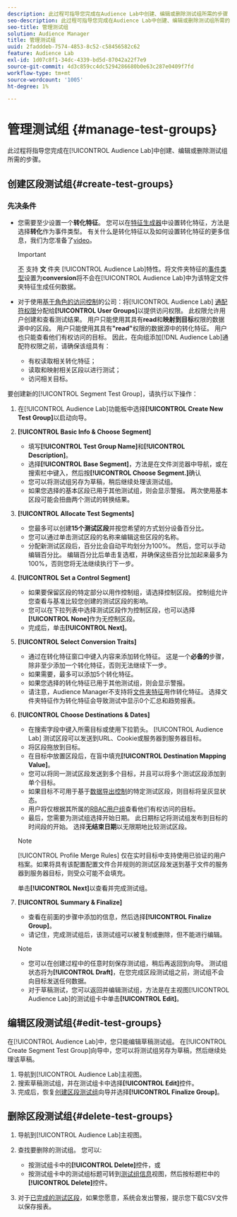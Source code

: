 ```yaml
---
description: 此过程可指导您完成在Audience Lab中创建、编辑或删除测试组所需的步骤
seo-description: 此过程可指导您完成在Audience Lab中创建、编辑或删除测试组所需的步骤
seo-title: 管理测试组
solution: Audience Manager
title: 管理测试组
uuid: 2fadddeb-7574-4853-8c52-c58456582c62
feature: Audience Lab
exl-id: 1d07c8f1-34dc-4339-bd5d-87042a22f7e9
source-git-commit: 4d3c859cc4dc5294286680b0e63c287e0409f7fd
workflow-type: tm+mt
source-wordcount: '1005'
ht-degree: 1%

---
```


# 管理测试组 {#manage-test-groups}

此过程将指导您完成在[!UICONTROL Audience Lab]中创建、编辑或删除测试组所需的步骤。

## 创建区段测试组{#create-test-groups}

### 先决条件

<!-- create-test-group.xml -->

* 您需要至少设置一个&#x200B;**转化特征**。 您可以在[特征生成器](../../features/traits/create-onboarded-rule-based-traits.md)中设置转化特征，方法是选择&#x200B;**转化**&#x200B;作为事件类型。 有关什么是转化特征以及如何设置转化特征的更多信息，我们为您准备了[video](https://helpx.adobe.com/audience-manager/kt/using/creating-conversion-traits-feature-video-use.html)。

   >[!IMPORTANT]
   >
   >[不](../../features/traits/about-folder-traits.md) 支持 **文** 件夹 [!UICONTROL Audience Lab]特性。将文件夹特征的[事件类型](../../features/traits/create-onboarded-rule-based-traits.md)设置为&#x200B;**conversion**&#x200B;将不会在[!UICONTROL Audience Lab]中为该特定文件夹特征生成任何数据。

* 对于使用[基于角色的访问控制](../../features/administration/administration-overview.md)的公司：将[!UICONTROL Audience Lab] [通配符权限](../../features/administration/administration-overview.md#wild-card-permissions)分配给&#x200B;**[!UICONTROL User Groups]**&#x200B;以提供访问权限。 此权限允许用户创建和查看测试结果。 用户只能使用其具有&#x200B;**read**&#x200B;和&#x200B;**映射到目标**&#x200B;权限的数据源中的区段。 用户只能使用其具有&#x200B;**&quot;read&quot;**&#x200B;权限的数据源中的转化特征。 用户也只能查看他们有权访问的目标。 因此，在向组添加[!DNL Audience Lab]通配符权限之前，请确保该组具有：
   * 有权读取相关转化特征；
   * 读取和映射相关区段以进行测试；
   * 访问相关目标。

要创建新的[!UICONTROL Segment Test Group]，请执行以下操作：

1. 在[!UICONTROL Audience Lab]功能板中选择&#x200B;**[!UICONTROL Create New Test Group]**&#x200B;以启动向导。
1. **[!UICONTROL Basic Info & Choose Segment]**

   * 填写&#x200B;**[!UICONTROL Test Group Name]**&#x200B;和&#x200B;**[!UICONTROL Description]**。
   * 选择&#x200B;**[!UICONTROL Base Segment]**，方法是在文件浏览器中导航，或在搜索栏中键入，然后按&#x200B;**[!UICONTROL Choose Segment.]**&#x200B;确认
   * 您可以将测试组另存为草稿，稍后继续处理该测试组。
   * 如果您选择的基本区段已用于其他测试组，则会显示警报。 两次使用基本区段可能会扭曲两个测试的转换结果。

1. **[!UICONTROL Allocate Test Segments]**

   * 您最多可以创建&#x200B;**15个测试区段**&#x200B;并按您希望的方式划分设备百分比。
   * 您可以通过单击测试区段的名称来编辑这些区段的名称。
   * 分配新测试区段后，百分比会自动平均划分为100%。 然后，您可以手动编辑百分比。 编辑百分比后单击复选框，并确保这些百分比加起来最多为100%，否则您将无法继续执行下一步。

1. **[!UICONTROL Set a Control Segment]**

   * 如果要保留区段的特定部分以用作控制组，请选择控制区段。 控制组允许您查看与基准比较您创建的测试区段的影响。
   * 您可以在下拉列表中选择测试区段作为控制区段，也可以选择&#x200B;**[!UICONTROL None]**&#x200B;作为无控制区段。
   * 完成后，单击&#x200B;**[!UICONTROL Next]**。

1. **[!UICONTROL Select Conversion Traits]**

   * 通过在转化特征窗口中键入内容来添加转化特征。 这是一个&#x200B;**必备的**&#x200B;步骤，除非至少添加一个转化特征，否则无法继续下一步。
   * 如果需要，最多可以添加5个转化特征。
   * 如果您选择的转化特征已用于其他测试组，则会显示警报。
   * 请注意，Audience Manager不支持将[文件夹特征](/help/using/features/traits/about-folder-traits.md)用作转化特征。 选择文件夹特征作为转化特征会导致测试中显示0个汇总和趋势报表。

1. **[!UICONTROL Choose Destinations & Dates]**

   * 在搜索字段中键入所需目标或使用下拉箭头。 [!UICONTROL Audience Lab] 测试区段可以发送到URL、Cookie或服务器到服务器目标。
   * 将区段拖放到目标。
   * 在目标中放置区段后，在盲中填充&#x200B;**[!UICONTROL Destination Mapping Value]**。
   * 您可以将同一测试区段发送到多个目标，并且可以将多个测试区段添加到单个目标。
   * 如果目标不可用于基于[数据导出控制](../../features/data-export-controls.md)的特定测试区段，则目标将呈灰显状态。
   * 用户将仅根据其所属的[RBAC用户组](../../features/administration/administration-overview.md)查看他们有权访问的目标。
   * 最后，您需要为测试组选择开始日期。 此日期标记将测试组发布到目标的时间段的开始。 选择&#x200B;**无结束日期**&#x200B;以无限期地比较测试区段。

   >[!NOTE]
   >
   >[!UICONTROL Profile Merge Rules] 仅在实时目标中支持使用已验证的用户档案。如果将具有该配置配置文件合并规则的测试区段发送到基于文件的服务器到服务器目标，则受众可能不会填充。

   单击&#x200B;**[!UICONTROL Next]**&#x200B;以查看并完成测试组。

1. **[!UICONTROL Summary & Finalize]**

   * 查看在前面的步骤中添加的信息，然后选择&#x200B;**[!UICONTROL Finalize Group]**。
   * 请记住，完成测试组后，该测试组可以被复制或删除，但不能进行编辑。

   >[!NOTE]
   >* 您可以在创建过程中的任意时刻保存测试组，稍后再返回到向导。 测试组状态将为&#x200B;**[!UICONTROL Draft]**，在您完成区段测试组之前，测试组不会向目标发送任何数据。
   >* 对于草稿测试，您可以返回并编辑测试组，方法是在主视图[!UICONTROL Audience Lab]的测试组卡中单击&#x200B;**[!UICONTROL Edit]**。


## 编辑区段测试组{#edit-test-groups}

在[!UICONTROL Audience Lab]中，您只能编辑草稿测试组。 在[!UICONTROL Create Segment Test Group]向导中，您可以将测试组另存为草稿，然后继续处理该草稿。

1. 导航到[!UICONTROL Audience Lab]主视图。
1. 搜索草稿测试组，并在测试组卡中选择&#x200B;**[!UICONTROL Edit]**&#x200B;控件。
1. 完成后，恢复[创建区段测试组](../../features/audience-lab/audience-lab-manage-test-groups.md#create-test-groups)向导并选择&#x200B;**[!UICONTROL Finalize Group]**。

## 删除区段测试组{#delete-test-groups}

1. 导航到[!UICONTROL Audience Lab]主视图。
1. 查找要删除的测试组。 您可以:

   * 按测试组卡中的&#x200B;**[!UICONTROL Delete]**&#x200B;控件，或
   * 按测试组卡中的测试组标题可转到[测试组信息](../../features/audience-lab/audience-lab-information-view.md)视图，然后按标题栏中的&#x200B;**[!UICONTROL Delete]**&#x200B;控件。

1. 对于[已完成的测试区段](../../features/audience-lab/audience-lab.md#status)，如果您愿意，系统会发出警报，提示您下载CSV文件以保存报表。
